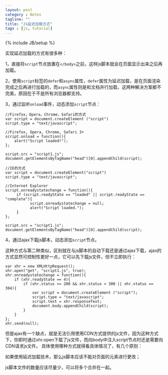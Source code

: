 ```yaml
---
layout: post
category : Notes
tagline: ""
title: "Js延迟加载方式"
tags : [js, tutorial]
---
```

{% include JB/setup %}

实现延迟加载的方式有很多种：

1，直接将`script`节点放置在`</body>`之前，这样js脚本就会在页面显示出来之后再加载。

2，使用`script`标签的`defer`和`async`属性，`defer`属性为延迟加载，是在页面渲染完成之后再进行加载的，而`async`属性则是和文档并行加载，这两种解决方案都不完美，原因在于不是所有浏览器都支持。

3，通过监听`onload`事件，动态添加`script`节点：

	//Firefox，Opera，Chrome，Safari的方式
	var script = document.createElement ("script")  
	script.type = "text/javascript";  
	  
	//Firefox, Opera, Chrome, Safari 3+  
	script.onload = function(){  
	    alert("Script loaded!");  
	};  
	  
	script.src = "script1.js";  
	document.getElementsByTagName("head")[0].appendChild(script); 

	//IE的方式
	var script = document.createElement("script")  
	script.type = "text/javascript";  
	  
	//Internet Explorer  
	script.onreadystatechange = function(){  
	     if (script.readyState == "loaded" || script.readyState == "complete"){  
	           script.onreadystatechange = null;  
	           alert("Script loaded.");  
	     }  
	};  
	  
	script.src = "script1.js";  
	document.getElementsByTagName("head")[0].appendChild(script); 

4，通过ajax下载js脚本，动态添加`script`节点。

这种方式与第二种类似，区别就在与js脚本的自动下载还是通过ajax下载，ajax的方式显然可控制性更好一点，它可以先下载js文件，但不立即执行：

	var xhr = new XMLHttpRequest();  
	xhr.open("get", "script1.js", true);  
	xhr.onreadystatechange = function(){  
	    if (xhr.readyState == 4){  
	        if (xhr.status >= 200 && xhr.status < 300 || xhr.status == 304){  
	            var script = document.createElement ("script");  
	            script.type = "text/javascript";  
	            script.text = xhr.responseText;  
	            document.body.appendChild(script);  
	        }  
	    }  
	};  
	xhr.send(null);

但是ajax有一个缺点，就是无法引用使用CDN方式提供的js文件，因为这种方式下，你即时通过xhr.open下载了js文件，而向body中注入script节点时还是需要向CDN请求js文件。
具体使用哪种方式就得看具体情况了，有几个原则：

如果使用延迟加载技术，那么js脚本应该不能对页面的元素进行更改；

js脚本文件的数量应该尽量少，可以将多个合并在一起。